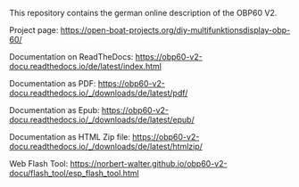 This repository contains the german online description of the OBP60 V2.

Project page: https://open-boat-projects.org/diy-multifunktionsdisplay-obp-60/

Documentation on ReadTheDocs: https://obp60-v2-docu.readthedocs.io/de/latest/index.html

Documentation as PDF: https://obp60-v2-docu.readthedocs.io/_/downloads/de/latest/pdf/

Documentation as Epub: https://obp60-v2-docu.readthedocs.io/_/downloads/de/latest/epub/

Documentation as HTML Zip file: https://obp60-v2-docu.readthedocs.io/_/downloads/de/latest/htmlzip/

Web Flash Tool: https://norbert-walter.github.io/obp60-v2-docu/flash_tool/esp_flash_tool.html
